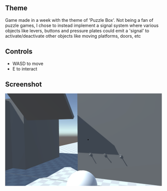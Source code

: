 ## Theme
Game made in a week with the theme of 'Puzzle Box'. Not being a fan of puzzle games, I chose to 
instead implement a signal system where various objects like levers, buttons and pressure plates
could emit a 'signal' to activate/deactivate other objects like moving platforms, doors, etc

## Controls
- WASD to move
- E to interact

## Screenshot
![Example of Puzzle](./Assets/Sprites/Door_Solution.png)
